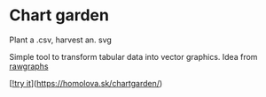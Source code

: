 # Chart garden
Plant a .csv, harvest an. svg

Simple tool to transform tabular data into vector graphics. Idea from [rawgraphs](https://app.rawgraphs.io/)


[[!try it](/img/button.png)](https://homolova.sk/chartgarden/)

